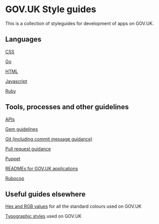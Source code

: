 # GOV.UK Style guides

This is a collection of styleguides for development of apps on GOV.UK.

## Languages

[CSS][css]

[Go][go]

[HTML][html]

[Javascript][js]

[Ruby][rb]

## Tools, processes and other guidelines

[APIs][api]

[Gem guidelines][gem]

[Git (including commit message guidance)][git]

[Pull request guidance][pr]

[Puppet][pp]

[READMEs for GOV.UK applications][readme]

[Rubocop][rubocop]

## Useful guides elsewhere

[Hex and RGB values][colours] for all the standard colours used on GOV.UK

[Typographic styles][type] used on GOV.UK

[api]: api.md
[colours]: http://alphagov.github.com/design/gov.uk.colours
[css]: css.md
[gem]: https://github.com/alphagov/wiki/wiki/Gem-guidelines
[git]: git.md
[go]: go.md
[html]: html.md
[js]: js.md
[pp]: puppet.md
[pr]: pull-requests.md
[rb]: ruby.md
[readme]: use-of-READMEs.md
[rubocop]: using-rubocop.md
[type]: http://alphagov.github.com/design/gov.uk.typography
